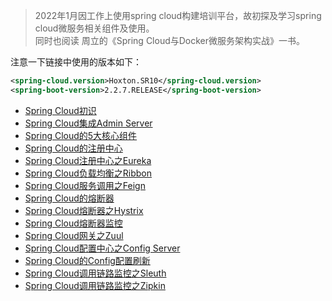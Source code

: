 > 2022年1月因工作上使用spring cloud构建培训平台，故初探及学习spring cloud微服务相关组件及使用。<br/>
> 同时也阅读 周立的《Spring Cloud与Docker微服务架构实战》一书。

注意一下链接中使用的版本如下：
``` xml
<spring-cloud.version>Hoxton.SR10</spring-cloud.version>
<spring-boot-version>2.2.7.RELEASE</spring-boot-version>
```

* [Spring Cloud初识](http://mg.meiflower.top/mb/post/springcloud/Spring-Cloud%E5%88%9D%E8%AF%86/)
* [Spring Cloud集成Admin Server](http://mg.meiflower.top/mb/post/springcloud/Spring-Cloud%E9%9B%86%E6%88%90Admin-Server/)
* [Spring Cloud的5大核心组件](http://mg.meiflower.top/mb/post/springcloud/Spring-Cloud%E7%9A%845%E5%A4%A7%E6%A0%B8%E5%BF%83%E7%BB%84%E4%BB%B6/)
* [Spring Cloud的注册中心](http://mg.meiflower.top/mb/post/springcloud/Spring-Cloud%E7%9A%84%E6%B3%A8%E5%86%8C%E4%B8%AD%E5%BF%83/)
* [Spring Cloud注册中心之Eureka](http://mg.meiflower.top/mb/post/springcloud/Spring-Cloud%E6%B3%A8%E5%86%8C%E4%B8%AD%E5%BF%83%E4%B9%8BEureka/)
* [Spring Cloud负载均衡之Ribbon](http://mg.meiflower.top/mb/post/springcloud/Spring-Cloud%E7%9A%84%E8%B4%9F%E8%BD%BD%E5%9D%87%E8%A1%A1%E4%B9%8BRibbon/)
* [Spring Cloud服务调用之Feign](http://mg.meiflower.top/mb/post/springcloud/Spring-Cloud%E7%9A%84%E6%9C%8D%E5%8A%A1%E8%B0%83%E7%94%A8%E4%B9%8BFeign/)
* [Spring Cloud的熔断器](http://mg.meiflower.top/mb/post/springcloud/Spring-Cloud%E7%9A%84%E7%86%94%E6%96%AD%E5%99%A8/)
* [Spring Cloud熔断器之Hystrix](http://mg.meiflower.top/mb/post/springcloud/Spring-Cloud%E7%9A%84%E7%86%94%E6%96%AD%E5%99%A8%E4%B9%8BHystrix/)
* [Spring Cloud熔断器监控](http://mg.meiflower.top/mb/post/springcloud/Spring-Cloud%E7%9A%84%E7%86%94%E6%96%AD%E5%99%A8%E7%9B%91%E6%8E%A7/)
* [Spring Cloud网关之Zuul](http://mg.meiflower.top/mb/post/springcloud/Spring-Cloud%E7%9A%84%E7%BD%91%E5%85%B3%E4%B9%8BZuul/)
* [Spring Cloud配置中心之Config Server](http://mg.meiflower.top/mb/post/springcloud/Spring-Cloud%E9%85%8D%E7%BD%AE%E4%B8%AD%E5%BF%83%E4%B9%8BConfig-Server/)
* [Spring Cloud的Config配置刷新](http://mg.meiflower.top/mb/post/springcloud/Spring-Cloud-Config%E9%85%8D%E7%BD%AE%E5%88%B7%E6%96%B0/)
* [Spring Cloud调用链路监控之Sleuth](http://mg.meiflower.top/mb/post/springcloud/Spring-Cloud%E7%9A%84%E9%93%BE%E8%B7%AF%E7%9B%91%E6%8E%A7%E4%B9%8BSleuth/)
* [Spring Cloud调用链路监控之Zipkin](http://mg.meiflower.top/mb/post/springcloud/Spring-Cloud%E7%9A%84%E9%93%BE%E8%B7%AF%E7%9B%91%E6%8E%A7%E4%B9%8BZipkin/)